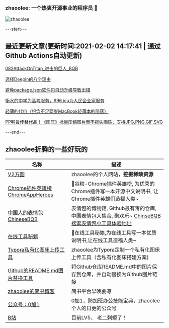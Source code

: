 ### zhaoolee: 一个热衷开源事业的程序员 👋

![zhaoolee](https://github-readme-stats.vercel.app/api?username=zhaoolee&show_icons=true)

---start---

## 最近更新文章(更新时间:2021-02-02 14:17:41 | 通过Github Actions自动更新)

[082AttackOnTitan_进击的巨人_BQB](https://v2fy.com/p/082attackontitan_%e8%bf%9b%e5%87%bb%e7%9a%84%e5%b7%a8%e4%ba%ba_bqb/)

[选择Deepin的八个理由](https://v2fy.com/p/2021-02-01-deepin-1612173778000/)

[避免package.json软件包自动升级导致出错](https://v2fy.com/p/2021-02-01-npm-1612147613000/)

[衡水的中学为高考服务，996.icu为人民企业家服务](https://fangyuanxiaozhan.com/p/2021-01-29-20/)

[轻薄的代价（纪念不足两岁MacBook轻薄本的陨落）](https://fangyuanxiaozhan.com/p/2021-01-28-09/)

[PP鸭最佳替代品！《图压》批量压缩图片而不损失画质，支持JPG,PNG,GIF,SVG](https://fangyuanxiaozhan.com/p/2021-01-26-13/)

---end---


## zhaoolee折腾的一些好玩的

| 名称 |  描述   |
| ---    | --- |
| [V2方圆](https://v2fy.com)  | zhaoolee的个人网站，**挖掘稀缺资源** |
| [Chrome插件英雄榜 ChromeAppHeroes](https://github.com/zhaoolee/ChromeAppHeroes) | 🌈谷粒-Chrome插件英雄榜, 为优秀的Chrome插件写一本开源中文说明书, 让Chrome插件英雄们造福人类~ |
| [中国人的表情包 ChineseBQB](https://github.com/zhaoolee/ChineseBQB) | 表情包的博物馆, Github最有毒的仓库, 中国表情包大集合, 聚欢乐~ [ChinseBQB搜索表情包小工具体验地址](https://www.v2fy.com/asset/0i/ChineseBQB/) |
| [在线工具秘籍](https://github.com/zhaoolee/OnlineToolsBook) |  🍭在线工具秘籍,为在线工具写一本优质说明书,让在线工具造福人类~ |
| [Typora私有化图床上传工具](https://github.com/zhaoolee/EasyTypora)  |  zhaoolee为Typora定制一个私有化图床上传工具（含私有化图床搭建方案) |
| [Github的README.md图片替换工具](https://github.com/zhaoolee/replace_readme_md_image) |  将Github仓库README.md中的图片保存到仓库，并自动替换为Github图片链接  |
| [zhaoolee的简书博客](https://www.jianshu.com/u/c5d047065c42) | 简书平台早晚要凉 |
| [公众号：0加1](https://www.v2fy.com/asset/0i/jikemiji/jikemiji-md/public.assets/0add1.png)  |  0加1，防加班办公技能宝典，zhaoolee个人的日更的公众号 |
| [B站](https://space.bilibili.com/9116631)  | 目前LV5， 老二刺螈了！  |




